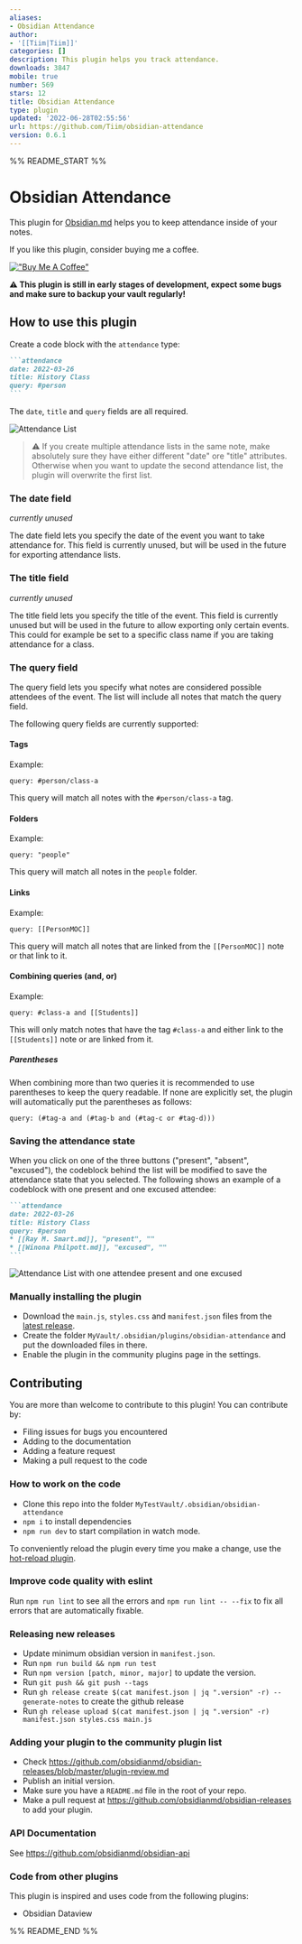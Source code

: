 ```yaml
---
aliases:
- Obsidian Attendance
author:
- '[[Tiim|Tiim]]'
categories: []
description: This plugin helps you track attendance.
downloads: 3847
mobile: true
number: 569
stars: 12
title: Obsidian Attendance
type: plugin
updated: '2022-06-28T02:55:56'
url: https://github.com/Tiim/obsidian-attendance
version: 0.6.1
---
```


%% README_START %%

# Obsidian Attendance

This plugin for [Obsidian.md](https://obsidian.md/) helps you to keep attendance inside of your notes.

If you like this plugin, consider buying me a coffee.


[!["Buy Me A Coffee"](https://www.buymeacoffee.com/assets/img/custom_images/orange_img.png)](https://www.buymeacoffee.com/Tiim)

**⚠ This plugin is still in early stages of development, expect some bugs and make sure to backup your vault regularly!**

## How to use this plugin

Create a code block with the `attendance` type:

````markdown
```attendance
date: 2022-03-26
title: History Class
query: #person
```
````

The `date`, `title` and `query` fields are all required.

![Attendance List](https://raw.githubusercontent.com/Tiim/obsidian-attendance/HEAD/misc/images/screenshot-1.png)

> ⚠ If you create multiple attendance lists in the same note, make absolutely sure they have either different "date" ore "title" attributes. Otherwise when you want to update the second attendance list, the plugin will overwrite the first list.

### The date field
*currently unused*

The date field lets you specify the date of the event you want to take attendance for. This field is currently unused, but will be used in the future for exporting attendance lists.

### The title field
*currently unused*

The title field lets you specify the title of the event. This field is currently unused but will be used in the future to allow exporting only certain events. This could for example be set to a specific class name if you are taking attendance for a class.

### The query field

The query field lets you specify what notes are considered possible attendees of the event. The list will include all notes that match the query field. 

The following query fields are currently supported:

#### Tags

Example:
```
query: #person/class-a
```

This query will match all notes with the `#person/class-a` tag.

#### Folders

Example:
```
query: "people"
```

This query will match all notes in the `people` folder.

#### Links

Example:
```
query: [[PersonMOC]]
```

This query will match all notes that are linked from the `[[PersonMOC]]` note or that link to it.

#### Combining queries (and, or)

Example:
```
query: #class-a and [[Students]]
```
This will only match notes that have the tag `#class-a` and either link to the `[[Students]]` note or are linked from it.

##### Parentheses

When combining more than two queries it is recommended to use parentheses to keep the query readable. If none are explicitly set, the plugin will automatically put the parentheses as follows:

```
query: (#tag-a and (#tag-b and (#tag-c or #tag-d)))
```


### Saving the attendance state

When you click on one of the three buttons ("present", "absent", "excused"), the codeblock behind the list will be modified to save the attendance state that you selected. The following shows an example of a codeblock with one present and one excused attendee:

````markdown
```attendance
date: 2022-03-26
title: History Class
query: #person
* [[Ray M. Smart.md]], "present", ""
* [[Winona Philpott.md]], "excused", ""
```
````
![Attendance List with one attendee present and one excused](https://raw.githubusercontent.com/Tiim/obsidian-attendance/HEAD/misc/images/screenshot-2.png)

### Manually installing the plugin

* Download the `main.js`, `styles.css` and `manifest.json` files from the [latest release](https://github.com/Tiim/obsidian-attendance/releases/latest).
* Create the folder `MyVault/.obsidian/plugins/obsidian-attendance` and put the downloaded files in there.
* Enable the plugin in the community plugins page in the settings.



## Contributing

You are more than welcome to contribute to this plugin! You can contribute by:

* Filing issues for bugs you encountered
* Adding to the documentation
* Adding a feature request
* Making a pull request to the code

### How to work on the code

- Clone this repo into the folder `MyTestVault/.obsidian/obsidian-attendance`
- `npm i` to install dependencies
- `npm run dev` to start compilation in watch mode.

To conveniently reload the plugin every time you make a change, use the [hot-reload plugin](https://github.com/pjeby/hot-reload).

### Improve code quality with eslint

Run `npm run lint` to see all the errors and `npm run lint -- --fix` to fix all errors that are automatically fixable.

### Releasing new releases

- Update minimum obsidian version in `manifest.json`.
- Run `npm run build && npm run test`
- Run `npm version [patch, minor, major]` to update the version.
- Run `git push && git push --tags`
- Run `gh release create $(cat manifest.json | jq ".version" -r) --generate-notes` to create the github release
- Run `gh release upload $(cat manifest.json | jq ".version" -r) manifest.json styles.css main.js`

### Adding your plugin to the community plugin list

- Check https://github.com/obsidianmd/obsidian-releases/blob/master/plugin-review.md
- Publish an initial version.
- Make sure you have a `README.md` file in the root of your repo.
- Make a pull request at https://github.com/obsidianmd/obsidian-releases to add your plugin.



### API Documentation

See https://github.com/obsidianmd/obsidian-api

### Code from other plugins

This plugin is inspired and uses code from the following plugins:

* Obsidian Dataview


%% README_END %%